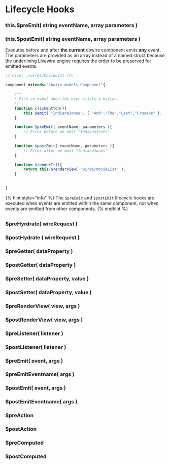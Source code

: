 # Lifecycle Hooks

###  this.$preEmit\( string eventName, array parameters \)

### this.$postEmit\( string eventName, array parameters \)

Executes before and after **the current** cbwire component emits **any** event. The parameters are provided as an array instead of a named struct because the underlining Livewire engine requires the order to be preserved for emitted events.

```javascript
// File: ./wires/MovieList.cfc

component extends="cbwire.models.Component"{

    /**
    * Fire an event when the user clicks a button.
    */
    function clickButton(){
        this.$emit( "IndianaJones", [ "And","The","Last","Crusade" );
    }

    function $preEmit( eventName, parameters ){
        // Fires before we emit "IndianaJones"         
    }
    
    function $postEmit( eventName, parameters ){
        // Fires after we emit "IndianaJones"         
    }

    function $renderIt(){
        return this.$renderView( "wires/movieList" );
    }
    

}
```

{% hint style="info" %}
The `$preEmit` and `$postEmit` lifecycle hooks are executed when events are emitted within the same component, not when events are emitted from other components.
{% endhint %}

##  

### $preHyrdrate\( wireRequest \) 

### $postHydrate \( wireRequest \)

### $preGetter\( dataProperty \)

### $postGetter\( dataProperty \)

### $preSetter\( dataProperty, value \)

### $postSetter\( dataProperty, value \)

### $preRenderView\( view, args \)

### $postRenderView\( view, args \)

### $preListener\( listener \)

### $postListener\( listener \)

### $preEmit\( event, args \)

### $preEmitEventname\( args \)

### $postEmit\( event, args \)

### $postEmitEventname\( args \)

### $preAction

### $postAction

### $preComputed

### $postComputed

